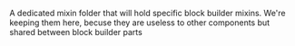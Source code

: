 A dedicated mixin folder that will hold specific block builder
mixins. We're keeping them here, becuse they are useless to
other components but shared between block builder parts